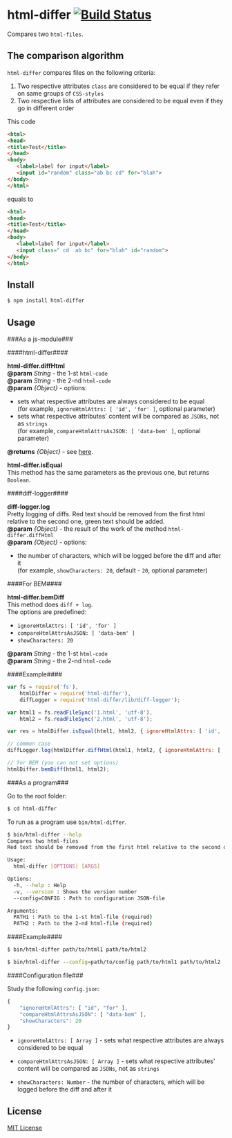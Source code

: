 # html-differ [![Build Status](https://travis-ci.org/bem/html-differ.svg)](https://travis-ci.org/bem/html-differ)

Сompares two ```html-files```.

## The comparison algorithm

```html-differ``` compares files on the following criteria:

1. Two respective attributes ```class``` are considered to be equal if they refer on same groups of ```CSS-styles```
2. Two respective lists of attributes are considered to be equal even if they go in different order

This code

```html
<html>
<head>
<title>Test</title>
</head>
<body>
   <label>label for input</label>
   <input id="random" class="ab bc cd" for="blah">
</body>
</html>
```

equals to

```html
<html>
<head>
<title>Test</title>
</head>
<body>
   <label>label for input</label>
   <input class=" cd  ab bc" for="blah" id="random">
</body>
</html>
```

## Install

```bash
$ npm install html-differ
```

## Usage

###As a js-module###

####html-differ####

**html-differ.diffHtml**<br>
**@param** *String* - the 1-st ```html-code```<br>
**@param** *String* - the 2-nd ```html-code```<br>
**@param** *{Object}* - options:
* sets what respective attributes are always considered to be equal<br>
(for example, ```ignoreHtmlAttrs: [ 'id', 'for' ]```, optional parameter)
* sets what respective attributes' content will be compared as ```JSONs```, not as ```strings```<br>
(for example, ```compareHtmlAttrsAsJSON: [ 'data-bem' ]```, optional parameter)

**@returns** *{Object}* - see [here](https://github.com/kpdecker/jsdiff#examples).

**html-differ.isEqual**<br>
This method has the same parameters as the previous one, but returns ```Boolean```.

####diff-logger####

**diff-logger.log**<br>
Pretty logging of diffs. Red text should be removed from the first html relative to the second one, green text should be added.<br>
**@param** *{Object}* - the result of the work of the method ```html-differ.diffHtml```<br>
**@param** *{Object}* - options:<br>
* the number of characters, which will be logged before the diff and after it<br>
(for example, ```showCharacters: 20```, default - ```20```, optional parameter)

####For BEM####

**html-differ.bemDiff**<br>
This method does ```diff + log```.<br>
The options are predefined:
* ```ignoreHtmlAttrs: [ 'id', 'for' ]```<br>
* ```compareHtmlAttrsAsJSON: [ 'data-bem' ]```<br>
* ```showCharacters: 20```

**@param** *String* - the 1-st ```html-code```<br>
**@param** *String* - the 2-nd ```html-code```

####Example####

```js
var fs = require('fs'),
    htmlDiffer = require('html-differ'),
    diffLogger = require('html-differ/lib/diff-logger');

var html1 = fs.readFileSync('1.html', 'utf-8'),
    html2 = fs.readFileSync('2.html', 'utf-8');

var res = htmlDiffer.isEqual(html1, html2, { ignoreHtmlAttrs: [ 'id', 'for' ] } );

// common case
diffLogger.log(htmlDiffer.diffHtml(html1, html2, { ignoreHtmlAttrs: [ 'id' , 'for' ], compareHtmlAttrsAsJSON: [ 'data-bem' ] }), { showCharacters: 20 });

// for BEM (you can not set options)
htmlDiffer.bemDiff(html1, html2);
```

###As a program###

Go to the root folder:

```bash
$ cd html-differ
```

To run as a program use ```bin/html-differ```.

```bash
$ bin/html-differ --help
Compares two html-files
Red text should be removed from the first html relative to the second one, green text should be added

Usage:
  html-differ [OPTIONS] [ARGS]

Options:
  -h, --help : Help
  -v, --version : Shows the version number
  --config=CONFIG : Path to configuration JSON-file

Arguments:
  PATH1 : Path to the 1-st html-file (required)
  PATH2 : Path to the 2-nd html-file (required)
```

####Example####

```bash
$ bin/html-differ path/to/html1 path/to/html2

$ bin/html-differ --config=path/to/config path/to/html1 path/to/html2
```

####Configuration file###

Study the following ```config.json```:

```js
{
    "ignoreHtmlAttrs": [ "id", "for" ],
    "compareHtmlAttrsAsJSON": [ "data-bem" ],
    "showCharacters": 20
}
```

* ```ignoreHtmlAttrs: [ Array ]``` - sets what respective attributes are always considered to be equal

* ```compareHtmlAttrsAsJSON: [ Array ]``` - sets what respective attributes' content will be compared as ```JSONs```, not as ```strings```

* ```showCharacters: Number``` - the number of characters, which will be logged before the diff and after it

## License

[MIT License](http://en.wikipedia.org/wiki/MIT_License)

